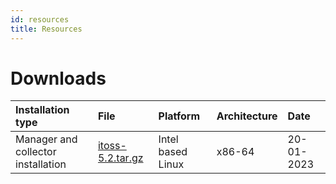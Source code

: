 ```yaml
---
id: resources
title: Resources
---
```


# Downloads

| Installation type | File | Platform | Architecture |   Date   |
|  :---  |  :---  |  :---  |  :---  |  :---  |
| Manager and collector installation | [itoss-5.2.tar.gz](https://github.com/fmalaspina/itoss.ar/releases/download/v5.2/itoss-v5.2.tar.gz) | Intel based Linux | x86-64 |  20-01-2023 |